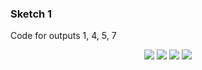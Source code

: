 ### Sketch 1
Code for outputs 1, 4, 5, 7
 
<p align="center" margin-top="20px"> 
  <img src="../visual%20essays/selected/1.png">
 <img src="../visual%20essays/selected/4.png">
     <img src="../visual%20essays/selected/5.png">
       <img src="../visual%20essays/selected/7.png">
</p>
